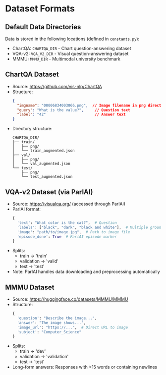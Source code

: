 # Dataset Formats

## Default Data Directories
Data is stored in the following locations (defined in `constants.py`):
- ChartQA: `CHARTQA_DIR` - Chart question-answering dataset
- VQA-v2: `VQA_V2_DIR` - Visual question-answering dataset
- MMMU: `MMMU_DIR` - Multimodal university benchmark

## ChartQA Dataset
- Source: https://github.com/vis-nlp/ChartQA
- Structure:
  ```json
  {
    "imgname": "00006834003066.png",  // Image filename in png directory
    "query": "What is the value?",     // Question text
    "label": "42"                      // Answer text
  }
  ```
- Directory structure:
  ```
  CHARTQA_DIR/
  ├── train/
  │   ├── png/
  │   └── train_augmented.json
  ├── val/
  │   ├── png/
  │   └── val_augmented.json
  └── test/
      ├── png/
      └── test_augmented.json
  ```

## VQA-v2 Dataset (via ParlAI)
- Source: https://visualqa.org/ (accessed through ParlAI)
- ParlAI format:
  ```python
  {
    'text': "What color is the cat?",  # Question
    'labels': ["black", "dark", "black and white"],  # Multiple ground truth answers
    'image': "path/to/image.jpg",  # Path to image file
    'episode_done': True  # ParlAI episode marker
  }
  ```
- Splits:
  - train -> 'train'
  - validation -> 'valid'
  - test -> 'test'
- Note: ParlAI handles data downloading and preprocessing automatically

## MMMU Dataset
- Source: https://huggingface.co/datasets/MMMU/MMMU
- Structure:
  ```python
  {
    'question': "Describe the image...",
    'answer': "The image shows...",
    'image_url': "https://...",  # Direct URL to image
    'subject': "Computer_Science"
  }
  ```
- Splits:
  - train -> 'dev'
  - validation -> 'validation'
  - test -> 'test'
- Long-form answers: Responses with >15 words or containing newlines 